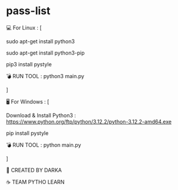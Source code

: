 # pass-list

💻 For Linux : [

sudo apt-get install python3

sudo apt-get install python3-pip

pip3 install pystyle

💣 RUN TOOL : python3 main.py

]

🖥️ For Windows : [

Download & Install Python3 : https://www.python.org/ftp/python/3.12.2/python-3.12.2-amd64.exe

pip install pystyle

💣 RUN TOOL : python main.py

]

🥷 CREATED BY DARKA

☕ TEAM PYTHO LEARN
